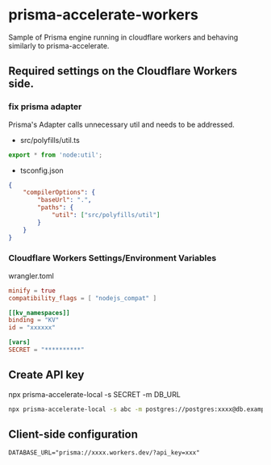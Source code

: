 # prisma-accelerate-workers

Sample of Prisma engine running in cloudflare workers and behaving similarly to prisma-accelerate.

## Required settings on the Cloudflare Workers side.

### fix prisma adapter

Prisma's Adapter calls unnecessary util and needs to be addressed.

- src/polyfills/util.ts

```ts
export * from 'node:util';
```

- tsconfig.json

```json
{
	"compilerOptions": {
		"baseUrl": ".",
		"paths": {
			"util": ["src/polyfills/util"]
		}
	}
}
```

### Cloudflare Workers Settings/Environment Variables

wrangler.toml

```toml
minify = true
compatibility_flags = [ "nodejs_compat" ]

[[kv_namespaces]]
binding = "KV"
id = "xxxxxx"

[vars]
SECRET = "**********"
```

## Create API key

npx prisma-accelerate-local -s SECRET -m DB_URL

```bash
npx prisma-accelerate-local -s abc -m postgres://postgres:xxxx@db.example.com:5432/postgres?schema=public
```

## Client-side configuration

```
DATABASE_URL="prisma://xxxx.workers.dev/?api_key=xxx"
```
